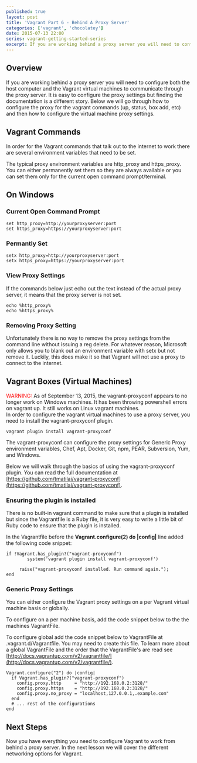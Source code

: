 ```yaml
---
published: true
layout: post
title: 'Vagrant Part 6 - Behind A Proxy Server'
categories: ['vagrant', 'chocolatey']
date: 2015-07-13 22:00
series: vagrant-getting-started-series
excerpt: If you are working behind a proxy server you will need to configure both the host computer and the Vagrant virtual machines to communicate through the proxy server.   It is easy to configure the proxy settings but finding the documentation is a different story.  Below we will go through how to configure the proxy for the vagrant commands (up, status, box add, etc) and then how to configure the virtual machine proxy settings. 
---
```




## Overview

If you are working behind a proxy server you will need to configure both the host computer and the Vagrant virtual machines to communicate through the proxy server.   It is easy to configure the proxy settings but finding the documentation is a different story.  Below we will go through how to configure the proxy for the vagrant commands (up, status, box add, etc) and then how to configure the virtual machine proxy settings. 

## Vagrant Commands

In order for the Vagrant commands that talk out to the internet to work there are several environment variables that need to be set.

The typical proxy environment variables are http_proxy and https_proxy.  You can either permanently set them so they are always available or you can set them only for the current open command prompt/terminal.

## On Windows

### Current Open Command Prompt

	set http_proxy=http://yourproxyserver:port
	set https_proxy=https://yourproxyserver:port
	
### Permantly Set

	setx http_proxy=http://yourproxyserver:port
	setx https_proxy=https://yourproxyserver:port
 
### View Proxy Settings

If the commands below just echo out the text instead of the actual proxy server, it means that the proxy server is not set.

	echo %http_proxy%
	echo %https_proxy%

### Removing Proxy Setting

Unfortunately there is no way to remove the proxy settings from the command line without issuing a reg delete.  For whatever reason, Microsoft only allows you to blank out an environment variable with setx but not remove it.  Luckily, this does make it so that Vagrant will not use a proxy to connect to the internet.


## Vagrant Boxes (Virtual Machines)

<div class="panel">
<span style="color: red">WARNING: </span>As of September 13, 2015, the vagrant-proxyconf appears to no longer work on Windows machines.  It has been throwing powershell errors on vagrant up.   It still works on Linux vagrant machines.
</div>
In order to configure the vagrant virtual machines to use a proxy server, you need to install the vagrant-proxyconf plugin.

	vagrant plugin install vagrant-proxyconf

The vagrant-proxyconf can configure the proxy settings for Generic Proxy environment variables, Chef, Apt, Docker, Git, npm, PEAR, Subversion, Yum, and Windows.

Below we will walk through the basics of using the vagrant-proxyconf plugin.  You can read the full documentation at [https://github.com/tmatilai/vagrant-proxyconf](https://github.com/tmatilai/vagrant-proxyconf).   


### Ensuring the plugin is installed

There is no built-in vagrant command to make sure that a plugin is installed but since the Vagrantfile is a Ruby file, it is very easy to write a little bit of Ruby code to ensure that the plugin is installed.

In the Vagrantfile before the **Vagrant.configure(2) do |config|** line added the following code snippet: 

	if !Vagrant.has_plugin?("vagrant-proxyconf") 
	     	system('vagrant plugin install vagrant-proxyconf')     
	     
	     raise("vagrant-proxyconf installed. Run command again.");
	end


### Generic Proxy Settings

You can either configure the Vagrant proxy settings on a per Vagrant virtual machine basis or globally.

To configure on a per machine basis, add the code snippet below to the the machines VagrantFile.

To configure global add the code snippet below to VagrantFile at .vagrant.d/Vagrantfile.  You may need to create this file.  To learn more about a global VagrantFile and the order that the VagrantFile's are read see [http://docs.vagrantup.com/v2/vagrantfile/](http://docs.vagrantup.com/v2/vagrantfile/).

	Vagrant.configure("2") do |config|
	  if Vagrant.has_plugin?("vagrant-proxyconf")
	    config.proxy.http     = "http://192.168.0.2:3128/"
	    config.proxy.https    = "http://192.168.0.2:3128/"
	    config.proxy.no_proxy = "localhost,127.0.0.1,.example.com"
	  end
	  # ... rest of the configurations
	end

## Next Steps

Now you have everything you need to configure Vagrant to work from behind a proxy server.  In the next lesson we will cover the different networking options for Vagrant.    




